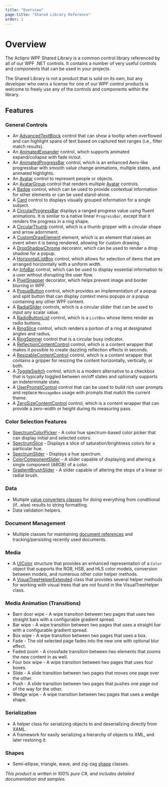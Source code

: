 ```yaml
---
title: "Overview"
page-title: "Shared Library Reference"
order: 1
---
```

# Overview

The Actipro WPF Shared Library is a common control library referenced by all of our WPF .NET controls.  It contains a number of very useful controls and components that can be used in your projects.

The Shared Library is not a product that is sold on its own, but any developer who owns a license for one of our WPF control products is welcome to freely use any of the controls and components within the library.

## Features

### General Controls

- An [AdvancedTextBlock](windows-controls/advancedtextblock.md) control that can show a tooltip when overflowed and can highlight spans of text based on captured text ranges (i.e., filter match results).
- An [AnimatedExpander](windows-controls/animatedexpander.md) control, which supports animated expand/collapse with fade in/out.
- An [AnimatedProgressBar](windows-controls/animatedprogressbar.md) control, which is an enhanced Aero-like progressbar with smooth value change animations, multiple states, and animated highlights.
- An [Avatar](windows-controls/avatar.md) control to represent people or objects.
- An [AvatarGroup](windows-controls/avatar-group.md) control that renders multiple [Avatar](windows-controls/avatar.md) controls.
- A [Badge](windows-controls/badge.md) control, which can be used to provide contextual information for other elements or can be used stand-alone.
- A [Card](windows-controls/card.md) control to displays visually grouped information for a single subject.
- A [CircularProgressBar](windows-controls/circular-progressbar.md) displays a ranged progress value using fluent animations.  It is similar to a native linear `ProgressBar`, except that it renders the progress in a ring shape.
- A [CircularThumb](xref:@ActiproUIRoot.Controls.Primitives.CircularThumb) control, which is a thumb gripper with a circular shape and arrow adornment.
- A [CustomDrawElement](windows-controls/customdrawelement.md) element, which is an element that raises an event when it is being rendered, allowing for custom drawing.
- A [DropShadowChrome](windows-controls/dropshadowchrome.md) decorator, which can be used to render a drop shadow for a popup.
- A [HorizontalListBox](windows-controls/horizontallistbox.md) control, which allows for selection of items that are arranged horizontally with a uniform width.
- An [InfoBar](windows-controls/info-bar.md) control, which can be used to display essential information to a user without disrupting the user flow.
- A [PixelSnapper](windows-controls/pixelsnapper.md) decorator, which helps prevent image and border blurring in WPF.
- A [PopupButton](windows-controls/popupbutton.md) control, which provides an implementation of a popup and split button that can display context menu popups or a popup containing any other WPF content.
- A [RadialSlider](windows-controls/radialslider.md) controls, which is a circular slider that can be used to input any scalar value.
- A [RadioButtonList](windows-controls/radiobuttonlist.md) control, which is a `ListBox` whose items render as radio buttons.
- A [RingSlice](windows-controls/ringslice.md) control, which renders a portion of a ring at designated angles and radius.
- A [RingSpinner](windows-controls/progress-spinners.md) control that is a circular busy indicator.
- A [ReflectionContentControl](windows-controls/reflectioncontentcontrol.md) control, which is a content wrapper that makes it possible to create dazzling reflection effects in seconds.
- A [ResizableContentControl](windows-controls/resizablecontentcontrol.md) control, which is a content wrapper that contains a gripper for resizing the content horizontally, vertically, or both.
- A [ToggleSwitch](windows-controls/toggle-switch.md) control, which is a modern alternative to a checkbox that is typically toggled between on/off states and optionally supports an indeterminate state.
- A [UserPromptControl](windows-controls/user-prompt/index.md) control that can be used to build rich user prompts and replace `MessageBox` usage with prompts that match the current theme.
- A [ZeroSizeContentControl](windows-controls/zerosizecontentcontrol.md) control, which is a content wrapper that can provide a zero-width or height during its measuring pass.

### Color Selection Features

- [SpectrumColorPicker](xref:@ActiproUIRoot.Controls.ColorSelection.SpectrumColorPicker) - A color hue spectrum-based color picker that can display initial and selected colors.
- [SpectrumSlice](xref:@ActiproUIRoot.Controls.ColorSelection.SpectrumSlice) - Displays a slice of saturation/brightness colors for a particular hue.
- [SpectrumSlider](xref:@ActiproUIRoot.Controls.ColorSelection.SpectrumSlider) - Displays a hue spectrum.
- [ColorComponentSlider](xref:@ActiproUIRoot.Controls.ColorSelection.ColorComponentSlider) - A slider capable of displaying and altering a single component (ARGB) of a color.
- [GradientBrushSlider](xref:@ActiproUIRoot.Controls.ColorSelection.GradientBrushSlider) - A slider capable of altering the stops of a linear or radial brush.

### Data

- Multiple [value converters classes](value-converters.md) for doing everything from conditional (if...else) results to string formatting.
- Data validation helpers.

### Document Management

- Multiple classes for maintaining [document references](windows-document-management.md) and tracking/persisting recently used documents.

### Media

- A [UIColor](xref:@ActiproUIRoot.Media.UIColor) structure that provides an enhanced representation of a `Color` object that supports the RGB, HSB, and HLS color models, conversion between models, and numerous other color helper methods.
- A [VisualTreeHelperExtended](xref:@ActiproUIRoot.Media.VisualTreeHelperExtended) class that provides several helper methods for working with visual trees that are not found in the VisualTreeHelper class.

### Media Animation (Transitions)

- Barn door wipe - A wipe transition between two pages that uses two straight bars with a configurable gradient spread.
- Bar wipe - A wipe transition between two pages that uses a straight bar with a configurable gradient spread.
- Box wipe - A wipe transition between two pages that uses a box.
- Fade - The old selected page fades into the new one with optional blur effect.
- Faded zoom - A crossfade transition between two elements that zooms the new content in as well.
- Four box wipe - A wipe transition between two pages that uses four boxes.
- Slide - A slide transition between two pages that moves one page over the other.
- Push - A slide transition between two pages that pushes one page out of the way for the other.
- Wedge wipe - A wipe transition between two pages that uses a wedge shape.

### Serialization

- A helper class for serializing objects to and deserializing directly from XAML.
- A framework for easily serializing a hierarchy of objects to XML, and later restoring it.

### Shapes

- Semi-ellipse, triangle, wave, and zig-zag [shape](shapes.md) classes.

*This product is written in 100% pure C#, and includes detailed documentation and samples.*
